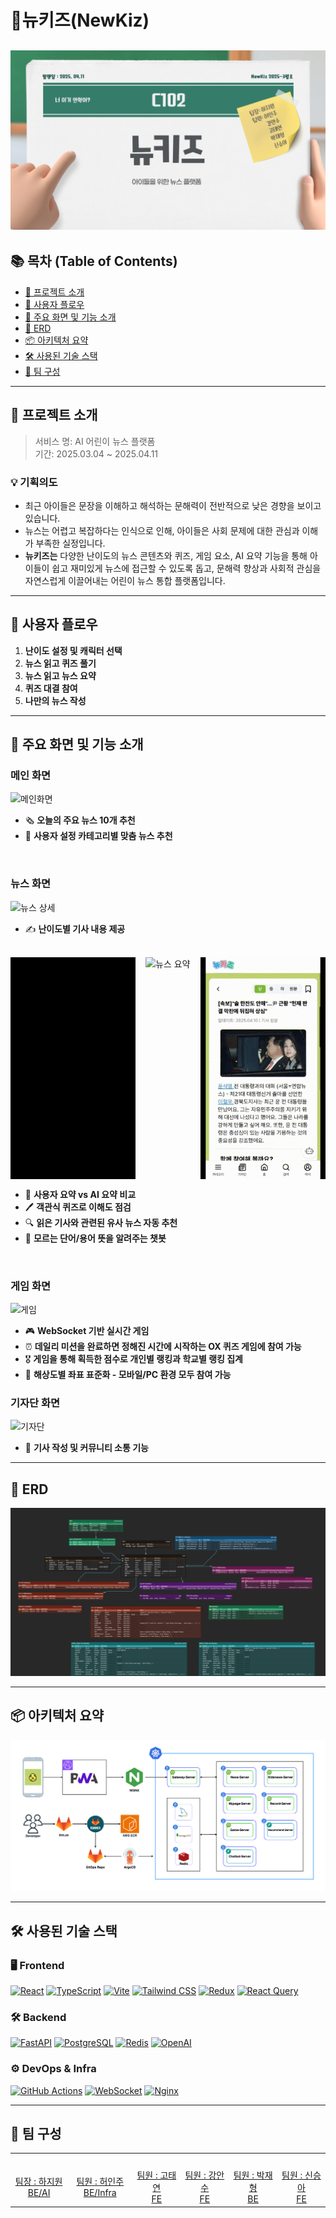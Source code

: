 # 📰뉴키즈(NewKiz)
![main](exec/main.png)
---
## 📚 목차 (Table of Contents)

- [🧭 프로젝트 소개](#-프로젝트-소개)
- [🔄 사용자 플로우](#-사용자-플로우)
- [🎯 주요 화면 및 기능 소개 ](#-주요-화면-및-기능-소개)
- [📘 ERD](#-erd)
- [📦 아키텍처 요약](#-아키텍처-요약)
- [🛠 사용된 기술 스택](#-사용된-기술-스택)
- [👥 팀 구성](#-팀-구성)

---

## 🧭 프로젝트 소개

> 서비스 명: AI 어린이 뉴스 플랫폼 </br>
> 기간: 2025.03.04 ~ 2025.04.11


### 💡 기획의도
- 최근 아이들은 문장을 이해하고 해석하는 문해력이 전반적으로 낮은 경향을 보이고 있습니다.
- 뉴스는 어렵고 복잡하다는 인식으로 인해, 아이들은 사회 문제에 대한 관심과 이해가 부족한 실정입니다.
- **뉴키즈는**  다양한 난이도의 뉴스 콘텐츠와 퀴즈, 게임 요소, AI 요약 기능을 통해 아이들이 쉽고 재미있게 뉴스에 접근할 수 있도록 돕고, 문해력 향상과 사회적 관심을 자연스럽게 이끌어내는 어린이 뉴스 통합 플랫폼입니다.

---

## 🔄 사용자 플로우


1. **난이도 설정 및 캐릭터 선택**
2. **뉴스 읽고 퀴즈 풀기**
3. **뉴스 읽고 뉴스 요약**
4. **퀴즈 대결 참여**
5. **나만의 뉴스 작성**

---

## 🎯 주요 화면 및 기능 소개
### 메인 화면 
![메인화면](exec/scenario/recommendation.gif)
- 🗞️ **오늘의 주요 뉴스 10개 추천**
- 🎯 **사용자 설정 카테고리별 맞춤 뉴스 추천**
</br>

### 뉴스 화면 
![뉴스 상세](exec/scenario/difficulty.gif)
- ✍️ **난이도별 기사 내용 제공**

</br>

<div style="display: flex; gap: 16px;">
  <img src="exec/scenario/quiz.gif" alt="뉴스 맞춤 객관식 퀴즈" width="200"/>
  <img src="exec/scenario/summary.gif" alt="뉴스 요약" width="200"/>
  <img src="exec/scenario/chatbot.gif" alt="챗봇" width="200"/>
</div>

- 🧠 **사용자 요약 vs AI 요약 비교** </br>
- 🖊 **객관식 퀴즈로 이해도 점검**</br>
- 🔍 **읽은 기사와 관련된 유사 뉴스 자동 추천**</br>
- 🤖 **모르는 단어/용어 뜻을 알려주는 챗봇**
</br>

### 게임 화면
![게임](exec/scenario/game.gif)

- 🎮 **WebSocket 기반 실시간 게임**</br>
- ⏰ **데일리 미션을 완료하면 정해진 시간에 시작하는 OX 퀴즈 게임에 참여 가능**</br>
- 🎖️ **게임을 통해 획득한 점수로 개인별 랭킹과 학교별 랭킹 집계**</br>
- 🎯 **해상도별 좌표 표준화 - 모바일/PC 환경 모두 참여 가능**</br>

### 기자단 화면
![기자단](exec/scenario/reporter.gif)

- 📝 **기사 작성 및 커뮤니티 소통 기능**

---

## 📘 ERD
![ERD](exec/ERD.png)

---

## 📦 아키텍처 요약

![Architecture](exec/Architecture.png)

---

## 🛠 사용된 기술 스택

### 🖥️ Frontend
[![React](https://img.shields.io/badge/React-61DAFB?style=flat&logo=react&logoColor=black)](https://reactjs.org/)
[![TypeScript](https://img.shields.io/badge/TypeScript-3178C6?style=flat&logo=typescript&logoColor=white)](https://www.typescriptlang.org/)
[![Vite](https://img.shields.io/badge/Vite-646CFF?style=flat&logo=vite&logoColor=white)](https://vitejs.dev/)
[![Tailwind CSS](https://img.shields.io/badge/TailwindCSS-06B6D4?style=flat&logo=tailwind-css&logoColor=white)](https://tailwindcss.com/)
[![Redux](https://img.shields.io/badge/Redux-764ABC?style=flat&logo=redux&logoColor=white)](https://redux.js.org/)
[![React Query](https://img.shields.io/badge/React_Query-FF4154?style=flat&logo=react-query&logoColor=white)](https://tanstack.com/query/)

### 🛠 Backend
[![FastAPI](https://img.shields.io/badge/FastAPI-009688?style=flat&logo=fastapi&logoColor=white)](https://fastapi.tiangolo.com/)
[![PostgreSQL](https://img.shields.io/badge/PostgreSQL-336791?style=flat&logo=postgresql&logoColor=white)](https://www.postgresql.org/)
[![Redis](https://img.shields.io/badge/Redis-DC382D?style=flat&logo=redis&logoColor=white)](https://redis.io/)
[![OpenAI](https://img.shields.io/badge/OpenAI-412991?style=flat&logo=openai&logoColor=white)](https://openai.com/)

### ⚙ DevOps & Infra
[![GitHub Actions](https://img.shields.io/badge/GitHub_Actions-2088FF?style=flat&logo=github-actions&logoColor=white)](https://github.com/features/actions)
[![WebSocket](https://img.shields.io/badge/WebSocket-008080?style=flat)](https://developer.mozilla.org/en-US/docs/Web/API/WebSockets_API)
[![Nginx](https://img.shields.io/badge/Nginx-009639?style=flat&logo=nginx&logoColor=white)](https://nginx.org/)

---
## 👥 팀 구성

<table>
  <tbody>
    <tr align="center">
      <td><img src="https://avatars.githubusercontent.com/u/127824457?v=4" width="100px;" style="border-radius: 50%;" alt=""/><br /></td>
      <td><img src="https://avatars.githubusercontent.com/u/121348399?v=4" width="100px;" style="border-radius: 50%;" alt=""/><br /></td>
      <td><img src="https://avatars.githubusercontent.com/u/105963431?v=4" width="100px;" style="border-radius: 50%;" alt=""/><br /></td>
      <td><img src="https://avatars.githubusercontent.com/u/137989190?v=4" width="100px;" style="border-radius: 50%;" alt=""/><br /></td>
      <td><img src="https://avatars.githubusercontent.com/u/116993794?v=4" width="100px;" style="border-radius: 50%;" alt=""/><br /></td>
      <td><img src="https://avatars.githubusercontent.com/u/175383118?v=4" width="100px;" style="border-radius: 50%;" alt=""/><br /></td>
    </tr>
    <tr align="center">
      <td width="200"><a href="http://github.com/haazz">팀장 : 하지원<br/>BE/AI</a></td>
      <td width="200"><a href="http://github.com/jjoonior">팀원 : 허인주<br/>BE/Infra</a></td>
      <td width="200"><a href="https://github.com/">팀원 : 고태연<br/>FE</a></td>
      <td width="200"><a href="https://github.com/kangansoo">팀원 : 강안수<br/>FE</a></td>
      <td width="200"><a href="https://github.com/arnold714">팀원 : 박재형<br/>BE</a></td>
      <td width="200"><a href="https://github.com/newww-a">팀원 : 신승아<br/>FE</a></td>
    </tr>
  </tbody>
</table>
